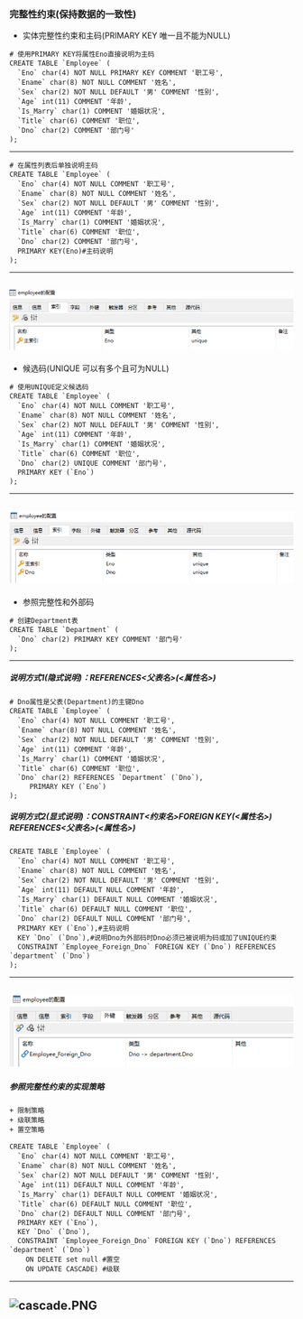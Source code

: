 ### 完整性约束(保持数据的一致性)
+ 实体完整性约束和主码(PRIMARY KEY 唯一且不能为NULL)
```
# 使用PRIMARY KEY将属性Eno直接说明为主码
CREATE TABLE `Employee` (
  `Eno` char(4) NOT NULL PRIMARY KEY COMMENT '职工号',
  `Ename` char(8) NOT NULL COMMENT '姓名',
  `Sex` char(2) NOT NULL DEFAULT '男' COMMENT '性别',
  `Age` int(11) COMMENT '年龄',
  `Is_Marry` char(1) COMMENT '婚姻状况',
  `Title` char(6) COMMENT '职位',
  `Dno` char(2) COMMENT '部门号'
);
```
---
```
# 在属性列表后单独说明主码
CREATE TABLE `Employee` (
  `Eno` char(4) NOT NULL COMMENT '职工号',
  `Ename` char(8) NOT NULL COMMENT '姓名',
  `Sex` char(2) NOT NULL DEFAULT '男' COMMENT '性别',
  `Age` int(11) COMMENT '年龄',
  `Is_Marry` char(1) COMMENT '婚姻状况',
  `Title` char(6) COMMENT '职位',
  `Dno` char(2) COMMENT '部门号',
  PRIMARY KEY(Eno)#主码说明
);
```
---
![pk.PNG](pictures/pk.PNG)
---
+ 候选码(UNIQUE 可以有多个且可为NULL)
```
# 使用UNIQUE定义候选码
CREATE TABLE `Employee` (
  `Eno` char(4) NOT NULL COMMENT '职工号',
  `Ename` char(8) NOT NULL COMMENT '姓名',
  `Sex` char(2) NOT NULL DEFAULT '男' COMMENT '性别',
  `Age` int(11) COMMENT '年龄',
  `Is_Marry` char(1) COMMENT '婚姻状况',
  `Title` char(6) COMMENT '职位',
  `Dno` char(2) UNIQUE COMMENT '部门号',
  PRIMARY KEY (`Eno`)
);
```
---
![unique.PNG](pictures/unique.PNG)
---
+ 参照完整性和外部码
```
# 创建Department表
CREATE TABLE `Department` (
  `Dno` char(2) PRIMARY KEY COMMENT '部门号'
);
```
---
##### 说明方式1(隐式说明)：REFERENCES<父表名>(<属性名>)
```
# Dno属性是父表(Department)的主键Dno
CREATE TABLE `Employee` (
  `Eno` char(4) NOT NULL COMMENT '职工号',
  `Ename` char(8) NOT NULL COMMENT '姓名',
  `Sex` char(2) NOT NULL DEFAULT '男' COMMENT '性别',
  `Age` int(11) COMMENT '年龄',
  `Is_Marry` char(1) COMMENT '婚姻状况',
  `Title` char(6) COMMENT '职位',
  `Dno` char(2) REFERENCES `Department` (`Dno`),
	 PRIMARY KEY (`Eno`)
);
```
##### 说明方式2(显式说明)：CONSTRAINT<约束名>FOREIGN KEY(<属性名>) REFERENCES<父表名>(<属性名>)
```
CREATE TABLE `Employee` (
  `Eno` char(4) NOT NULL COMMENT '职工号',
  `Ename` char(8) NOT NULL COMMENT '姓名',
  `Sex` char(2) NOT NULL DEFAULT '男' COMMENT '性别',
  `Age` int(11) DEFAULT NULL COMMENT '年龄',
  `Is_Marry` char(1) DEFAULT NULL COMMENT '婚姻状况',
  `Title` char(6) DEFAULT NULL COMMENT '职位',
  `Dno` char(2) DEFAULT NULL COMMENT '部门号',
  PRIMARY KEY (`Eno`),#主码说明
  KEY `Dno` (`Dno`),#说明Dno为外部码时Dno必须已被说明为码或加了UNIQUE约束
  CONSTRAINT `Employee_Foreign_Dno` FOREIGN KEY (`Dno`) REFERENCES `department` (`Dno`)
);
```
---
![fk.PNG](pictures/fk.PNG)
---
##### 参照完整性约束的实现策略
	+ 限制策略
	+ 级联策略
	+ 置空策略
```
CREATE TABLE `Employee` (
  `Eno` char(4) NOT NULL COMMENT '职工号',
  `Ename` char(8) NOT NULL COMMENT '姓名',
  `Sex` char(2) NOT NULL DEFAULT '男' COMMENT '性别',
  `Age` int(11) DEFAULT NULL COMMENT '年龄',
  `Is_Marry` char(1) DEFAULT NULL COMMENT '婚姻状况',
  `Title` char(6) DEFAULT NULL COMMENT '职位',
  `Dno` char(2) DEFAULT NULL COMMENT '部门号',
  PRIMARY KEY (`Eno`),
  KEY `Dno` (`Dno`),
  CONSTRAINT `Employee_Foreign_Dno` FOREIGN KEY (`Dno`) REFERENCES `department` (`Dno`)
	ON DELETE set null #置空
	ON UPDATE CASCADE) #级联
```
---
![cascade.PNG](picture/cascades.PNG)
---
